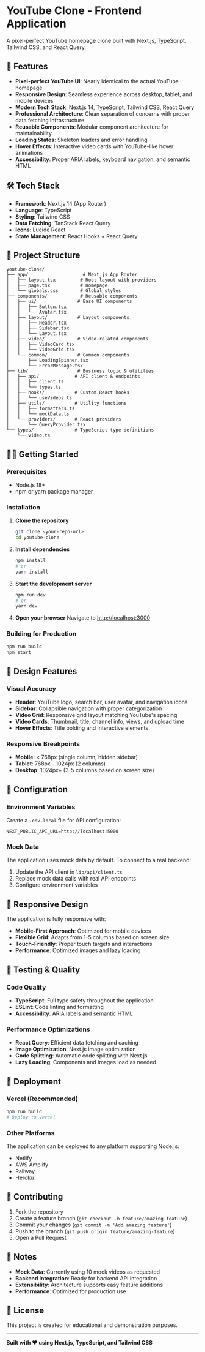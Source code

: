 # YouTube Clone - Frontend Application

A pixel-perfect YouTube homepage clone built with Next.js, TypeScript, Tailwind CSS, and React Query.

## 🚀 Features

- **Pixel-perfect YouTube UI**: Nearly identical to the actual YouTube homepage
- **Responsive Design**: Seamless experience across desktop, tablet, and mobile devices
- **Modern Tech Stack**: Next.js 14, TypeScript, Tailwind CSS, React Query
- **Professional Architecture**: Clean separation of concerns with proper data fetching infrastructure
- **Reusable Components**: Modular component architecture for maintainability
- **Loading States**: Skeleton loaders and error handling
- **Hover Effects**: Interactive video cards with YouTube-like hover animations
- **Accessibility**: Proper ARIA labels, keyboard navigation, and semantic HTML

## 🛠️ Tech Stack

- **Framework**: Next.js 14 (App Router)
- **Language**: TypeScript
- **Styling**: Tailwind CSS
- **Data Fetching**: TanStack React Query
- **Icons**: Lucide React
- **State Management**: React Hooks + React Query

## 📁 Project Structure

```
youtube-clone/
├── app/                    # Next.js App Router
│   ├── layout.tsx         # Root layout with providers
│   ├── page.tsx           # Homepage
│   └── globals.css        # Global styles
├── components/            # Reusable components
│   ├── ui/               # Base UI components
│   │   ├── Button.tsx
│   │   └── Avatar.tsx
│   ├── layout/           # Layout components
│   │   ├── Header.tsx
│   │   ├── Sidebar.tsx
│   │   └── Layout.tsx
│   ├── video/            # Video-related components
│   │   ├── VideoCard.tsx
│   │   └── VideoGrid.tsx
│   └── common/           # Common components
│       ├── LoadingSpinner.tsx
│       └── ErrorMessage.tsx
├── lib/                  # Business logic & utilities
│   ├── api/             # API client & endpoints
│   │   ├── client.ts
│   │   └── types.ts
│   ├── hooks/           # Custom React hooks
│   │   └── useVideos.ts
│   ├── utils/           # Utility functions
│   │   ├── formatters.ts
│   │   └── mockData.ts
│   └── providers/       # React providers
│       └── QueryProvider.tsx
└── types/               # TypeScript type definitions
    └── video.ts
```

## 🏃‍♂️ Getting Started

### Prerequisites

- Node.js 18+
- npm or yarn package manager

### Installation

1. **Clone the repository**

   ```bash
   git clone <your-repo-url>
   cd youtube-clone
   ```

2. **Install dependencies**

   ```bash
   npm install
   # or
   yarn install
   ```

3. **Start the development server**

   ```bash
   npm run dev
   # or
   yarn dev
   ```

4. **Open your browser**
   Navigate to [http://localhost:3000](http://localhost:3000)

### Building for Production

```bash
npm run build
npm start
```

## 🎨 Design Features

### Visual Accuracy

- **Header**: YouTube logo, search bar, user avatar, and navigation icons
- **Sidebar**: Collapsible navigation with proper categorization
- **Video Grid**: Responsive grid layout matching YouTube's spacing
- **Video Cards**: Thumbnail, title, channel info, views, and upload time
- **Hover Effects**: Title bolding and interactive elements

### Responsive Breakpoints

- **Mobile**: < 768px (single column, hidden sidebar)
- **Tablet**: 768px - 1024px (2 columns)
- **Desktop**: 1024px+ (3-5 columns based on screen size)

## 🔧 Configuration

### Environment Variables

Create a `.env.local` file for API configuration:

```env
NEXT_PUBLIC_API_URL=http://localhost:5000
```

### Mock Data

The application uses mock data by default. To connect to a real backend:

1. Update the API client in `lib/api/client.ts`
2. Replace mock data calls with real API endpoints
3. Configure environment variables

## 📱 Responsive Design

The application is fully responsive with:

- **Mobile-First Approach**: Optimized for mobile devices
- **Flexible Grid**: Adapts from 1-5 columns based on screen size
- **Touch-Friendly**: Proper touch targets and interactions
- **Performance**: Optimized images and lazy loading

## 🧪 Testing & Quality

### Code Quality

- **TypeScript**: Full type safety throughout the application
- **ESLint**: Code linting and formatting
- **Accessibility**: ARIA labels and semantic HTML

### Performance Optimizations

- **React Query**: Efficient data fetching and caching
- **Image Optimization**: Next.js image optimization
- **Code Splitting**: Automatic code splitting with Next.js
- **Lazy Loading**: Components and images load as needed

## 🚀 Deployment

### Vercel (Recommended)

```bash
npm run build
# Deploy to Vercel
```

### Other Platforms

The application can be deployed to any platform supporting Node.js:

- Netlify
- AWS Amplify
- Railway
- Heroku

## 🤝 Contributing

1. Fork the repository
2. Create a feature branch (`git checkout -b feature/amazing-feature`)
3. Commit your changes (`git commit -m 'Add amazing feature'`)
4. Push to the branch (`git push origin feature/amazing-feature`)
5. Open a Pull Request

## 📝 Notes

- **Mock Data**: Currently using 10 mock videos as requested
- **Backend Integration**: Ready for backend API integration
- **Extensibility**: Architecture supports easy feature additions
- **Performance**: Optimized for production use

## 📄 License

This project is created for educational and demonstration purposes.

---

**Built with ❤️ using Next.js, TypeScript, and Tailwind CSS**
